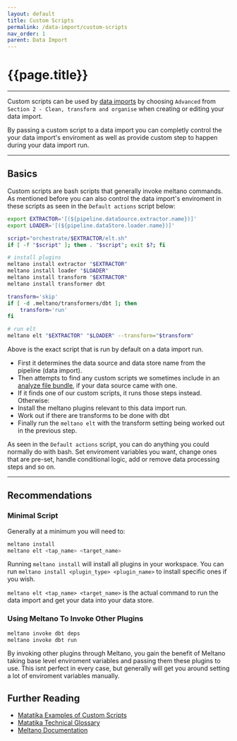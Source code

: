 ```yaml
---
layout: default
title: Custom Scripts
permalink: /data-import/custom-scripts
nav_order: 1
parent: Data Import
---
```


# {{page.title}}

---

Custom scripts can be used by [data imports]({{site.baseurl}}/glossary#data-import) by choosing `Advanced` from `Section 2 - Clean, transform and organise` when creating or editing your data import.

By passing a custom script to a data import you can completly control the your data import's enviroment as well as provide custom step to happen during your data import run.

---

## Basics

Custom scripts are bash scripts that generally invoke meltano commands. As mentioned before you can also control the data import's enviroment in these scripts as seen in the `Default actions` script below:
```bash
export EXTRACTOR='[(${pipeline.dataSource.extractor.name})]'
export LOADER='[(${pipeline.dataStore.loader.name})]'

script="orchestrate/$EXTRACTOR/elt.sh"
if [ -f "$script" ]; then . "$script"; exit $?; fi

# install plugins
meltano install extractor "$EXTRACTOR"
meltano install loader "$LOADER"
meltano install transform "$EXTRACTOR"
meltano install transformer dbt

transform='skip'
if [ -d .meltano/transformers/dbt ]; then
    transform='run'
fi

# run elt
meltano elt "$EXTRACTOR" "$LOADER" --transform="$transform"
```

Above is the exact script that is run by default on a data import run. 

- First it determines the data source and data store name from the pipeline (data import).
- Then attempts to find any custom scripts we sometimes include in an [analyze file bundle](https://github.com/Matatika/matatika-examples/tree/master/matatika_technical_glossary#analyze-file-bundle), if your data source came with one.
- If it finds one of our custom scripts, it runs those steps instead. Otherwise:
- Install the meltano plugins relevant to this data import run.
- Work out if there are transforms to be done with dbt
- Finally run the `meltano elt` with the transform setting being worked out in the previous step.

As seen in the `Default actions` script, you can do anything you could normally do with bash. Set enviroment variables you want, change ones that are pre-set, handle conditional logic, add or remove data processing steps and so on.

---

## Recommendations

### Minimal Script

Generally at a minimum you will need to:

```bash
meltano install
meltano elt <tap_name> <target_name>
```

Running `meltano install` will install all plugins in your workspace. You can run `meltano install <plugin_type> <plugin_name>` to install specific ones if you wish.

`meltano elt <tap_name> <target_name>` is the actual command to run the data import and get your data into your data store.

### Using Meltano To Invoke Other Plugins

```bash
meltano invoke dbt deps
meltano invoke dbt run
```

By invoking other plugins through Meltano, you gain the benefit of Meltano taking base level enviroment variables and passing them these plugins to use. This isnt perfect in every case, but generally will get you around setting a lot of enviroment variables manually.

## Further Reading

- [Matatika Examples of Custom Scripts](https://github.com/Matatika/matatika-examples/tree/master/example_data_import_scripts)
- [Matatika Technical Glossary](https://github.com/Matatika/matatika-examples/tree/master/matatika_technical_glossary#custom-data-source)
- [Meltano Documentation](https://meltano.com/docs/plugin-management.html)